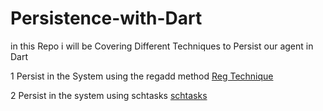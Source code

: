 # Persistence-with-Dart
in this Repo i will be Covering Different Techniques to Persist our agent in Dart

1 Persist in the System using the regadd method [Reg Technique](https://github.com/TheNewAttacker64/Persistence-with-Dart/tree/main/Reg%20Technique)

2 Persist in the system using schtasks [schtasks](https://github.com/TheNewAttacker64/Persistence-with-Dart/tree/main/schtask)
